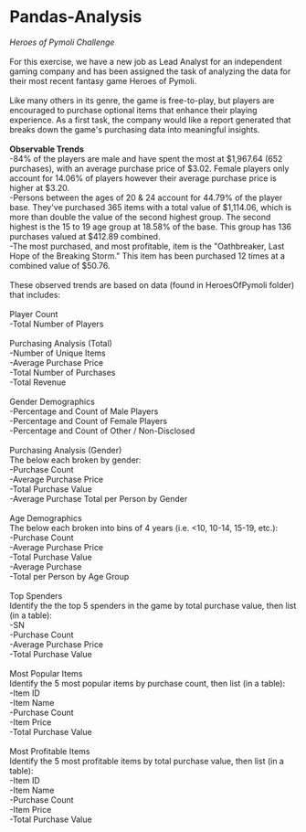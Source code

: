# Pandas-Analysis

*Heroes of Pymoli Challenge*<br/>
<br/>
For this exercise, we have a new job as Lead Analyst for an independent gaming company and has been assigned the task of analyzing the data for their most recent fantasy game Heroes of Pymoli.<br/>
<br/>
Like many others in its genre, the game is free-to-play, but players are encouraged to purchase optional items that enhance their playing experience. As a first task, the company would like a report generated that breaks down the game's purchasing data into meaningful insights.<br/>
<br/>
**Observable Trends**<br/>
-84% of the players are male and have spent the most at $1,967.64 (652 purchases), with an average purchase price of $3.02. Female players only account for 14.06% of players however their average purchase price is higher at $3.20.<br/> 
-Persons between the ages of 20 & 24 account for 44.79% of the player base.  They've purchased 365 items with a total value of $1,114.06, which is more than double the value of the second highest group. The second highest is the 15 to 19 age group at 18.58% of the base.  This group has 136 purchases valued at $412.89 combined.<br/>
-The most purchased, and most profitable, item is the "Oathbreaker, Last Hope of the Breaking Storm."  This item has been purchased 12 times at a combined value of $50.76.<br/>
<br/>
These observed trends are based on data (found in HeroesOfPymoli folder) that includes:<br/>
<br/>
Player Count<br/>
-Total Number of Players<br/>
<br/>
Purchasing Analysis (Total)<br/>
-Number of Unique Items<br/>
-Average Purchase Price<br/>
-Total Number of Purchases<br/>
-Total Revenue<br/>
<br/>
Gender Demographics<br/>
-Percentage and Count of Male Players<br/>
-Percentage and Count of Female Players<br/>
-Percentage and Count of Other / Non-Disclosed<br/>
<br/>
Purchasing Analysis (Gender)<br/>
The below each broken by gender:<br/>
-Purchase Count<br/>
-Average Purchase Price<br/>
-Total Purchase Value<br/>
-Average Purchase Total per Person by Gender<br/>
<br/>
Age Demographics<br/>
The below each broken into bins of 4 years (i.e. <10, 10-14, 15-19, etc.):<br/>
-Purchase Count<br/>
-Average Purchase Price<br/>
-Total Purchase Value<br/>
-Average Purchase<br/>
-Total per Person by Age Group<br/>
<br/>
Top Spenders<br/>
Identify the the top 5 spenders in the game by total purchase value, then list (in a table):<br/>
-SN<br/>
-Purchase Count<br/>
-Average Purchase Price<br/>
-Total Purchase Value<br/>
<br/>
Most Popular Items<br/>
Identify the 5 most popular items by purchase count, then list (in a table):<br/>
-Item ID<br/>
-Item Name<br/>
-Purchase Count<br/>
-Item Price<br/>
-Total Purchase Value<br/>
<br/>
Most Profitable Items<br/>
Identify the 5 most profitable items by total purchase value, then list (in a table):<br/>
-Item ID<br/>
-Item Name<br/>
-Purchase Count<br/>
-Item Price<br/>
-Total Purchase Value<br/>
